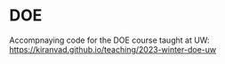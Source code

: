# DOE
Accompnaying code for the DOE course taught at UW:  https://kiranvad.github.io/teaching/2023-winter-doe-uw
